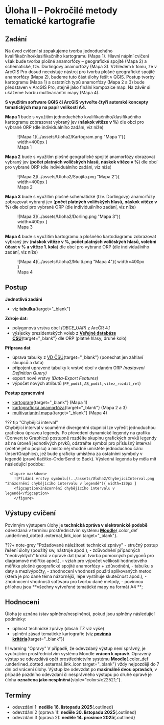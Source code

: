 # Úloha II – Pokročilé metody tematické kartografie

## Zadání 

Na úvod cvičení si zopakujeme tvorbu jednoduchého kvalifikačního/klasifikačního kartogramu (Mapa 1). Hlavní náplní cvičení však bude tvorba plošné anamorfózy – geografické spojité (Mapa 2) a schematické, tzv. Dorlingovy anamorfózy (Mapa 3). Vzhledem k tomu, že v ArcGIS Pro dosud neexistuje nástroj pro tvorbu plošné geografické spojité anamorfózy (Mapa 2), budeme tuto část úlohy řešit v QGIS. Postup tvorby kartogramu (Mapa 1) a ostatních typů anamorfózy (Mapa 2 a 3) bude představen v ArcGIS Pro, stejně jako finální kompozice map. Na závěr si ukážeme tvorbu multivariantní mapy (Mapa 4).

**S využitím software QGIS či ArcGIS vytvořte čtyři autorské koncepty tematických map na papír velikosti A4.**

**Mapa 1** bude s využitím jednoduchého kvalifikačního/klasifikačního kartogramu zobrazovat vybraný jev (**náskok vítěze v %**) dle obcí pro vybrané ORP (dle individuálního zadání, viz níže)

<figure markdown>
  ![Mapa 1](../assets/Uloha2/Kartogram.png "Mapa 1"){ width=400px }
  <figcaption>Mapa 1</figcaption>
</figure>

**Mapa 2** bude s využitím plošné geografické spojité anamorfózy obrazovat vybraný jev (**počet platných voličských hlasů, náskok vítěze v %**) dle obcí pro vybrané ORP (dle individuálního zadání, viz níže)

<figure markdown>
  ![Mapa 2](../assets/Uloha2/Spojita.png "Mapa 2"){ width=400px }
  <figcaption>Mapa 2</figcaption>
</figure>

**Mapa 3** bude s využitím plošné schematické (tzv. Dorlingovy) anamorfózy zobrazovat vybraný jev (**počet platných voličských hlasů, náskok vítěze v %**) dle obcí pro vybrané ORP (dle individuálního zadání, viz níže)

<figure markdown>
  ![Mapa 3](../assets/Uloha2/Dorling.png "Mapa 3"){ width=400px }
  <figcaption>Mapa 3</figcaption>
</figure>

**Mapa 4** bude s využitím kartogramu a plošného kartodiagramu zobrazovat vybraný jev (**náskok vítěze v %, počet platných voličských hlasů, volební účast v % a vítěze 1.  kola**) dle obcí pro vybrané ORP (dle individuálního zadání, viz níže)

<figure markdown>
  ![Mapa 4](../assets/Uloha2/Multi.png "Mapa 4"){ width=400px }
  <figcaption>Mapa 4</figcaption>
</figure>


## Postup

**Jednotlivá zadání**

-   viz [**tabulka**](https://docs.google.com/spreadsheets/d/1JDwojVnjUDCn3zh-XFYTTY4zu7iO2vEfEV0_wXXACT0/edit?gid=1292987354){target="_blank"}

**Zdroje dat:**

-   polygonová vrstva obcí *(OBCE_UAP)* z ArcČR 4.1
-   výsledky prezidentských voleb z [**Veřejné databáze ČSÚ**](https://vdb.czso.cz/vdbvo2/faces/cs/index.jsf?page=vystup-objekt-parametry&z=T&f=TABULKA&sp=A&skupId=5033&katalog=34015&pvo=VOLDPR202302-OB-OR&str=v103&v=v101__VOLKOLO__1059__1){target="_blank"} dle ORP (platné hlasy, druhé kolo)

**Příprava dat**

-   úprava tabulky z [VD ČSÚ](https://vdb.czso.cz/vdbvo2/faces/cs/index.jsf?page=vystup-objekt-parametry&z=T&f=TABULKA&sp=A&skupId=5033&katalog=34015&pvo=VOLDPR202302-OB-OR&str=v103&v=v101__VOLKOLO__1059__1){target="_blank"} (ponechat jen záhlaví sloupců a data) 
-   připojení upravené tabulky k vrstvě obcí v daném ORP *(nastavení Definition Query)*
-   export nové vrstvy *(Data-Export Features)*
-   výpočet nových atributů (`PP_podil`, `AB_podil`, `vitez_rozdil_rel`)

**Postup zpracování**

- [kartogram](https://k155cvut.github.io/kar2/kartogram/){target="_blank"} (Mapa 1)
- [kartografická anamorfóza](https://k155cvut.github.io/kar3/advanced/#kartograficka-anamorfoza){target="_blank"} (Mapa 2 a 3)
- [multivariantní mapa](https://k155cvut.github.io/kar3/advanced/#multivariantni-mapy){target="_blank"} (Mapa 4)

??? tip "Chybějící interval"    
    Chybějící interval v souměrné divergentní stupnici lze vyřešit jednoduchou grafickou úpravou legendy. Po převedení dynamické legendy na grafiku (Convert to Graphics) postupně rozdělte skupinu grafických prvků legendy až na úroveň jednotlivých prvků, odstraňte symbol pro příslušný interval (včetně jeho popisu) a místo něj vhodně umístěte jednoduchou čáru (InsertGraphics), jež bude graficky umístěna za ostatními symboly v legendě (pravé tlačítko-OrderSend to Back). Výsledná legenda by měla mít následující podobu:

      <figure markdown>
        ![Přidání vrstvy symbolu](../assets/Uloha2/ChybejiciInterval.png "Znázornění chybějícího intervalu v legendě"){ width=120px }
        <figcaption>Znázornění chybějícího intervalu v legendě</figcaption>
        </figure>


## Výstupy cvičení
Povinným výstupem úlohy je __technická zpráva v elektronické podobě__ odevzdaná v termínu prostřednictvím systému [__Moodle__](https://moodle-vyuka.cvut.cz/mod/assign/view.php?id=399548){.color_def .underlined_dotted .external_link_icon target="_blank"}.

???+ note-grey "Požadované náležitosti technické zprávy"
    -   stručný postup řešení úlohy (použitý sw, nástroje apod.),
    -   zdůvodnění případných "neobvyklých" kroků v úpravě dat (např. tvorba pomocných polygonů pro diagramové měířtko apod.),
    -   vztah pro výpočet velikosti hodnotového měřítka plošné geografické spojité anamorfózy + zdůvodnění,
    -   tabulku s daty a mezivýpočty,
    -   zhodnocení vhodnosti použití aplikovaných metod (která je pro dané téma názornější, lépe vystihuje skutečnost apod.),
    -   zhodnocení vhodnosti softwaru pro tvorbu dané metody,
    -   povinnou přílohou jsou **všechny vytvořené tematické mapy na formát A4 **;

## Hodnocení
Úloha je uznána (stav splněno/nesplněno), pokud jsou splněny následující podmínky:

-   úplnost technické zprávy (obsah TZ viz výše)
-   splnění zásad tematické kartografie (viz [**povinná kritéria**](https://docs.google.com/spreadsheets/d/1JDwojVnjUDCn3zh-XFYTTY4zu7iO2vEfEV0_wXXACT0/edit?gid=0){target="_blank"})

!!! warning "Opravy"
    V případě, že odevzdaný výstup není správný, je vyučujícím prostřednictvím systému Moodle __vrácen k opravě__. Opravený výstup se odevzdává opět prostřednictvím systému [__Moodle__](https://moodle-vyuka.cvut.cz/mod/assign/view.php?id=399548){.color_def .underlined_dotted .external_link_icon target="_blank"} vždy nejpozději do 7 dní od vrácení úlohy. Výstup lze odevzdat po __maximálně dvou opravách__, v případě pozdního odevzdání či nesprávného výstupu po druhé opravě je úloha __označena jako nesplněná__{style="color:#c22521;"}.

## Termíny

- odevzdání 1: __neděle 16. listopadu 2025__{.outlined}
- odevzdání 2 (oprava 1): __neděle 30. listopadu 2025__{.outlined}
- odevzdání 3 (oprava 2): __neděle 14. prosince 2025__{.outlined}



    